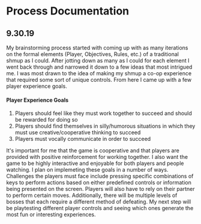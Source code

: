# Process Documentation
## 9.30.19
My brainstorming process started with coming up with as many iterations on the formal elements (Player, Objectives, Rules, etc.) of a traditional shmup as I could. After jotting down as many as I could for each element I went back through and narrowed it down to a few ideas that most intrigued me. I was most drawn to the idea of making my shmup a co-op experience that required some sort of unique controls. From here I came up with a few player experience goals. 
#### Player Experience Goals
1. Players should feel like they must work together to succeed and should be rewarded for doing so
2. Players should find themselves in silly/humorous situations in which they must use creative/cooperative thinking to succeed
3. Players must vocally communicate in order to succeed

It's important for me that the game is cooperative and that players are provided with positive reinforcement for working together. I also want the game to be highly interactive and enjoyable for both players and people watching. I plan on implemeting these goals in a number of ways. Challenges the players must face include pressing specific combinations of keys to perform actions based on either predefined controls or information being presented on the screen. Players will also have to rely on their partner to perform certain moves. Additionally, there will be multiple levels of bosses that each require a different method of defeating. My next step will be playtesting different player controls and seeing which ones generate the most fun or interesting experiences.

